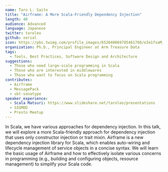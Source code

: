 ```yaml
---
name: Taro L. Saito
title: "Airframe: A More Scala-Friendly Dependency Injection"
length: 40
audience: Advanced
language: Japanese
twitter: taroleo
github: xerial
icon: https://pbs.twimg.com/profile_images/652040869705461760/eIm1fxaM_400x400.jpg
organization: Ph.D., Principal Engineer at Arm Treasure Data
tags:
  - Tools, Best Practices, Software Design and Architecture
suggestions:
  - Those who need large-scale programming in Scala
  - Those who are interested in middlewares
  - Those who want to focus on Scala programming
contributes:
  - Airframe
  - MessagePack
  - sbt-sonatype
speaker_experience:
  - Scala Matsuri: https://www.slideshare.net/taroleo/presentations
  - SIGMOD
  - Presto Meetup
---
```

In Scala, we have various approaches for dependency injection. In this talk, we will explore a more Scala-friendly approach for dependency injection that uses only constructor injection or trait mixin. Airframe is a new dependency injection library for Scala, which enables auto-wiring and lifecycle management of service objects in a concise syntax. We will learn the basic usage of Airframe and how to effectively isolate various concerns in programming (e.g., building and configuring objects, resource management) to simplify your Scala code.
